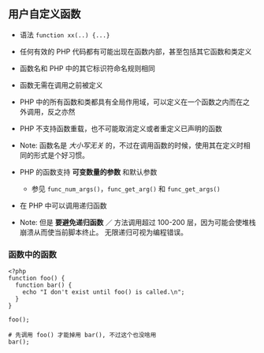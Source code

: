 ## 用户自定义函数
* 语法 `function xx(..) {...}`

* 任何有效的 PHP 代码都有可能出现在函数内部，甚至包括其它函数和类定义

* 函数名和 PHP 中的其它标识符命名规则相同

* 函数无需在调用之前被定义

* PHP 中的所有函数和类都具有全局作用域，可以定义在一个函数之内而在之外调用，反之亦然

* PHP 不支持函数重载，也不可能取消定义或者重定义已声明的函数


* Note: 函数名是 *大小写无关* 的，不过在调用函数的时候，使用其在定义时相同的形式是个好习惯。

* PHP 的函数支持 **可变数量的参数** 和默认参数
    * 参见 `func_num_args()`，`func_get_arg()` 和 `func_get_args()`

* 在 PHP 中可以调用递归函数

* Note: 但是 **要避免递归函数** ／ 方法调用超过 100-200 层，因为可能会使堆栈崩溃从而使当前脚本终止。 无限递归可视为编程错误。


### 函数中的函数
```
<?php
function foo() {
  function bar() {
    echo "I don't exist until foo() is called.\n";
  }
}

foo();

# 先调用 foo() 才能掉用 bar(), 不过这个也没啥用
bar();
```
